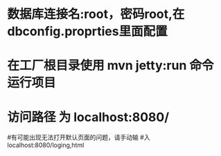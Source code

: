 # 数据库连接名:root，密码root,在dbconfig.proprties里面配置
# 在工厂根目录使用 mvn jetty:run 命令运行项目
# 访问路径 为 localhost:8080/
#有可能出现无法打开默认页面的问题，请手动输
#入localhost:8080/loging,html